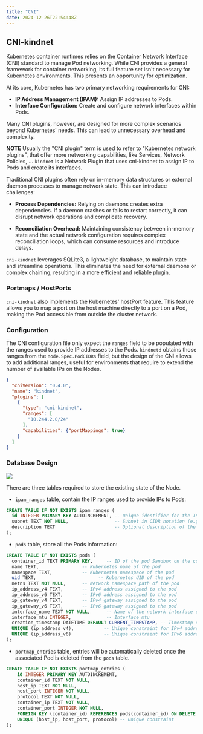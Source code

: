 ```yaml
---
title: "CNI"
date: 2024-12-26T22:54:48Z
---
```


## CNI-kindnet

Kubernetes container runtimes relies on the Container Network Interface (CNI) standard to manage Pod networking. While CNI provides a general framework for container networking, its full feature set isn't necessary for Kubernetes environments. This presents an opportunity for optimization.

At its core, Kubernetes has two primary networking requirements for CNI:

- **IP Address Management (IPAM):** Assign IP addresses to Pods.
- **Interface Configuration:** Create and configure network interfaces within Pods.

Many CNI plugins, however, are designed for more complex scenarios beyond Kubernetes' needs. This can lead to unnecessary overhead and complexity.

**NOTE** Usually the "CNI plugin" term is used to refer to "Kubernetes network plugins", that offer more networking capabilities, like Services, Network Policies, ... `kindnet` is a Network Plugin that uses cni-kindnet to assign IP to Pods and create its interfaces.

Traditional CNI plugins often rely on in-memory data structures or external daemon processes to manage network state. This can introduce challenges:

- **Process Dependencies:** Relying on daemons creates extra dependencies. If a daemon crashes or fails to restart correctly, it can disrupt network operations and complicate recovery.

- **Reconciliation Overhead:** Maintaining consistency between in-memory state and the actual network configuration requires complex reconciliation loops, which can consume resources and introduce delays.

`cni-kindnet` leverages SQLite3, a lightweight database, to maintain state and streamline operations. This eliminates the need for external daemons or complex chaining, resulting in a more efficient and reliable plugin.

### Portmaps / HostPorts

`cni-kindnet` also implements the Kubernetes' hostPort feature. This feature allows you to map a port on the host machine directly to a port on a Pod, making the Pod accessible from outside the cluster network.

### Configuration

The CNI configuration file only expect the `ranges` field to be populated with the ranges used to provide IP addresses to the Pods. `kindnetd` obtains those ranges from the `node.Spec.PodCIDRs` field, but the design of the CNI allows to add additional ranges, useful for environments that require to extend the number of available IPs on the Nodes.

```json
{
  "cniVersion": "0.4.0",
  "name": "kindnet",
  "plugins": [
    {
      "type": "cni-kindnet",
      "ranges": [
        "10.244.2.0/24"
      ],
      "capabilities": {"portMappings": true}
    }
  ]
}
```

### Database Design

[![](https://mermaid.ink/img/pako:eNqVU01rwzAM_StB5_Y2dsitsB12KAx2GwGjxWpqqD-Q5Y3S5r_PaZaka7LCfLLfe3qWJfkEtdcEJRA_GWwYbeWKvILXsTif1-vzKe9ZLAZFTthQLMqi9k7QuNhrTUCrGF2TuXYI0Z2ugpfXzbaCK89Tv-9WzHauGcyIldEz0qGlRTAGrOdMWrIgGTK9Qk1QqDVTjOrzYYltUOgLj3-wY-zj3dgF1gnxLueuFp820VZSz7bzKs-LGNNHfucM1hRrNkGMd7_Mblv6z67sfRRlwoTntHuwM57JA3vxtT_cu-TGbGImxxZWYIktGp0H9pJyBbKnXEboZk3TDtNBunHrpJjEvx1dDaVwohWkoHNbfqYcyh0e4og-ayOeR5Aux23_My4fZAXsU7MfFQHdu_eDTfsNPzwQ8A?type=png)](https://mermaid.live/edit#pako:eNqVU01rwzAM_StB5_Y2dsitsB12KAx2GwGjxWpqqD-Q5Y3S5r_PaZaka7LCfLLfe3qWJfkEtdcEJRA_GWwYbeWKvILXsTif1-vzKe9ZLAZFTthQLMqi9k7QuNhrTUCrGF2TuXYI0Z2ugpfXzbaCK89Tv-9WzHauGcyIldEz0qGlRTAGrOdMWrIgGTK9Qk1QqDVTjOrzYYltUOgLj3-wY-zj3dgF1gnxLueuFp820VZSz7bzKs-LGNNHfucM1hRrNkGMd7_Mblv6z67sfRRlwoTntHuwM57JA3vxtT_cu-TGbGImxxZWYIktGp0H9pJyBbKnXEboZk3TDtNBunHrpJjEvx1dDaVwohWkoHNbfqYcyh0e4og-ayOeR5Aux23_My4fZAXsU7MfFQHdu_eDTfsNPzwQ8A)

There are three tables required to store the existing state of the Node.

* `ipam_ranges` table, contain the IP ranges used to provide IPs to Pods:

```sql
CREATE TABLE IF NOT EXISTS ipam_ranges (
  id INTEGER PRIMARY KEY AUTOINCREMENT, -- Unique identifier for the IP range
  subnet TEXT NOT NULL,                 -- Subnet in CIDR notation (e.g., "10.244.0.0/16")
  description TEXT                      -- Optional description of the IP range
);
```

* `pods` table, store all the Pods information:

```sql
CREATE TABLE IF NOT EXISTS pods (
  container_id TEXT PRIMARY KEY,     -- ID of the pod Sandbox on the container runtime
  name TEXT,                -- Kubernetes name of the pod
  namespace TEXT,           -- Kubernetes namespace of the pod
  uid TEXT,          			  -- Kubernetes UID of the pod
  netns TEXT NOT NULL,      -- Network namespace path of the pod
  ip_address_v4 TEXT,       -- IPv4 address assigned to the pod
  ip_address_v6 TEXT,       -- IPv6 address assigned to the pod
  ip_gateway_v4 TEXT,       -- IPv4 gateway assigned to the pod
  ip_gateway_v6 TEXT,       -- IPv6 gateway assigned to the pod
  interface_name TEXT NOT NULL,      -- Name of the network interface of the pod in the host
  interface_mtu INTEGER,             -- Interface mtu
  creation_timestamp DATETIME DEFAULT CURRENT_TIMESTAMP, -- Timestamp of pod creation
  UNIQUE (ip_address_v4),           -- Unique constraint for IPv4 address
  UNIQUE (ip_address_v6)            -- Unique constraint for IPv6 address
);
```

* `portmap_entries` table, entries will be automatically deleted once the associated Pod is deleted from the `pods` table.

```sql
CREATE TABLE IF NOT EXISTS portmap_entries (
    id INTEGER PRIMARY KEY AUTOINCREMENT,
    container_id TEXT NOT NULL,
    host_ip TEXT NOT NULL,
    host_port INTEGER NOT NULL,
    protocol TEXT NOT NULL,
    container_ip TEXT NOT NULL,
    container_port INTEGER NOT NULL,
    FOREIGN KEY (container_id) REFERENCES pods(container_id) ON DELETE CASCADE,
    UNIQUE (host_ip, host_port, protocol) -- Unique constraint
);
```

